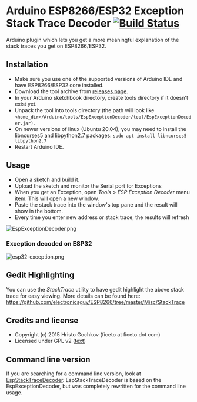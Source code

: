 # Arduino ESP8266/ESP32 Exception Stack Trace Decoder [![Build Status](https://travis-ci.org/me-no-dev/EspExceptionDecoder.svg?branch=master)](https://travis-ci.org/me-no-dev/EspExceptionDecoder)

Arduino plugin which lets you get a more meaningful explanation of the stack traces you get on ESP8266/ESP32.


## Installation
- Make sure you use one of the supported versions of Arduino IDE and have ESP8266/ESP32 core installed.
- Download the tool archive from [releases page](https://github.com/me-no-dev/EspExceptionDecoder/releases/latest).
- In your Arduino sketchbook directory, create tools directory if it doesn't exist yet.
- Unpack the tool into tools directory (the path will look like `<home_dir>/Arduino/tools/EspExceptionDecoder/tool/EspExceptionDecoder.jar)`.
- On newer versions of linux (Ubuntu 20.04), you may need to install the libncurses5 and libpython2.7 packages: `sudo apt install libncurses5 libpython2.7`
- Restart Arduino IDE.

## Usage
- Open a sketch and build it.
- Upload the sketch and monitor the Serial port for Exceptions
- When you get an Exception, open *Tools > ESP Exception Decoder* menu item. This will open a new window.
- Paste the stack trace into the window's top pane and the result will show in the bottom.
- Every time you enter new address or stack trace, the results will refresh

![EspExceptionDecoder.png](EspExceptionDecoder.png)

### Exception decoded on ESP32

![esp32-exception.png](esp32-exception.png)

## Gedit Highlighting
You can use the *StackTrace* utility to have gedit highlight the above stack trace for easy viewing. More details can be found here: https://github.com/electronicsguy/ESP8266/tree/master/Misc/StackTrace

## Credits and license

- Copyright (c) 2015 Hristo Gochkov (ficeto at ficeto dot com)
- Licensed under GPL v2 ([text](LICENSE))

## Command line version
If you are searching for a command line version, look at [EspStackTraceDecoder](https://github.com/littleyoda/EspStackTraceDecoder). EspStackTraceDecoder is based on the EspExceptionDecoder, but was completely rewritten for the command line usage.
